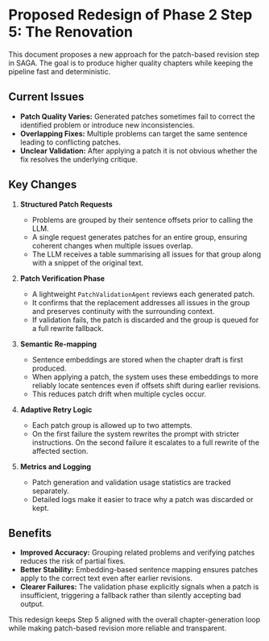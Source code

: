 # Proposed Redesign of Phase 2 Step 5: The Renovation

This document proposes a new approach for the patch-based revision step in SAGA.
The goal is to produce higher quality chapters while keeping the pipeline fast
and deterministic.

## Current Issues

* **Patch Quality Varies:** Generated patches sometimes fail to correct the
  identified problem or introduce new inconsistencies.
* **Overlapping Fixes:** Multiple problems can target the same sentence leading
  to conflicting patches.
* **Unclear Validation:** After applying a patch it is not obvious whether the
  fix resolves the underlying critique.

## Key Changes

1. **Structured Patch Requests**
   * Problems are grouped by their sentence offsets prior to calling the LLM.
   * A single request generates patches for an entire group, ensuring coherent
     changes when multiple issues overlap.
   * The LLM receives a table summarising all issues for that group along with
     a snippet of the original text.

2. **Patch Verification Phase**
   * A lightweight `PatchValidationAgent` reviews each generated patch.
   * It confirms that the replacement addresses all issues in the group and
     preserves continuity with the surrounding context.
   * If validation fails, the patch is discarded and the group is queued for
     a full rewrite fallback.

3. **Semantic Re-mapping**
   * Sentence embeddings are stored when the chapter draft is first produced.
   * When applying a patch, the system uses these embeddings to more reliably
     locate sentences even if offsets shift during earlier revisions.
   * This reduces patch drift when multiple cycles occur.

4. **Adaptive Retry Logic**
   * Each patch group is allowed up to two attempts.
   * On the first failure the system rewrites the prompt with stricter
     instructions. On the second failure it escalates to a full rewrite of the
     affected section.

5. **Metrics and Logging**
   * Patch generation and validation usage statistics are tracked separately.
   * Detailed logs make it easier to trace why a patch was discarded or kept.

## Benefits

* **Improved Accuracy:** Grouping related problems and verifying patches reduces
  the risk of partial fixes.
* **Better Stability:** Embedding-based sentence mapping ensures patches apply to
  the correct text even after earlier revisions.
* **Clearer Failures:** The validation phase explicitly signals when a patch is
  insufficient, triggering a fallback rather than silently accepting bad output.

This redesign keeps Step 5 aligned with the overall chapter-generation loop while
making patch-based revision more reliable and transparent.
